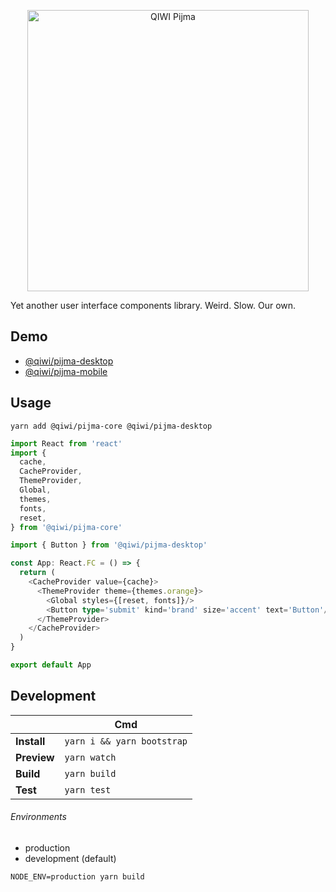 
<p align="center">
  <a href="https://qiwi.github.io/pijma/desktop">
    <img alt="QIWI Pijma" src="https://github.com/qiwi/pijma/blob/docs/img/pijma.png?raw=true" width="450">
  </a>
</p>

Yet another user interface components library. Weird. Slow. Our own.

## Demo
* [@qiwi/pijma-desktop](https://qiwi.github.io/pijma/desktop)
* [@qiwi/pijma-mobile](https://qiwi.github.io/pijma/mobile)

## Usage
```shell
yarn add @qiwi/pijma-core @qiwi/pijma-desktop
```
```typescript
import React from 'react'
import {
  cache,
  CacheProvider,
  ThemeProvider,
  Global,
  themes,
  fonts,
  reset,
} from '@qiwi/pijma-core'

import { Button } from '@qiwi/pijma-desktop'

const App: React.FC = () => {
  return (
    <CacheProvider value={cache}>
      <ThemeProvider theme={themes.orange}>
        <Global styles={[reset, fonts]}/>
        <Button type='submit' kind='brand' size='accent' text='Button'/>
      </ThemeProvider>
    </CacheProvider>
  )
}

export default App
```

## Development
|  | Cmd |
|---|---|
| **Install** | `yarn i && yarn bootstrap` |
| **Preview** | `yarn watch` |
| **Build** | `yarn build` |
| **Test** | `yarn test` |

###### Environments
* production
* development (default)

```
NODE_ENV=production yarn build
```

